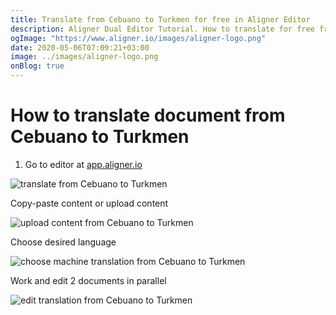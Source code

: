 ```yaml
---
title: Translate from Cebuano to Turkmen for free in Aligner Editor
description: Aligner Dual Editor Tutorial. How to translate for free from Cebuano to Turkmen. Aligner is multilingual document management platform. 
ogImage: "https://www.aligner.io/images/aligner-logo.png"
date: 2020-05-06T07:09:21+03:00
image: ../images/aligner-logo.png
onBlog: true
---
```


# How to translate document from Cebuano to Turkmen

1. Go to editor at [app.aligner.io](https://app.aligner.io "Aligner App web page")

![translate from Cebuano to Turkmen](../aligner-blank-editor.png "translate from Cebuano to Turkmen")

Copy-paste content or upload content

![upload content from Cebuano to Turkmen](../aligner-uploaded-document.png "upload content from Cebuano to Turkmen")

Choose desired language

![choose machine translation from Cebuano to Turkmen](../aligner-language-dropdown.png "choose machine translation from Cebuano to Turkmen")

Work and edit 2 documents in parallel

![edit translation from Cebuano to Turkmen](../aligner-double-sitded-editor.png "edit translation from Cebuano to Turkmen")

